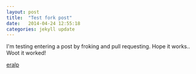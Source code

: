 ```yaml
---
layout: post
title:  "Test fork post"
date:   2014-04-24 12:55:18
categories: jekyll update
---
```


I'm testing entering a post by froking and pull requesting. Hope it works..
Woot it worked!


[eralp](http://twitter.com/eralpkaraduman)
